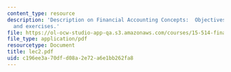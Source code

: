 ```yaml
---
content_type: resource
description: 'Description on Financial Accounting Concepts:  Objectives, Game plan
  and exercises.'
file: https://ol-ocw-studio-app-qa.s3.amazonaws.com/courses/15-514-financial-and-managerial-accounting-summer-2003/c196ee3a70dfd08a2e72a6e1bb262fa8_lec2.pdf
file_type: application/pdf
resourcetype: Document
title: lec2.pdf
uid: c196ee3a-70df-d08a-2e72-a6e1bb262fa8
---
```

